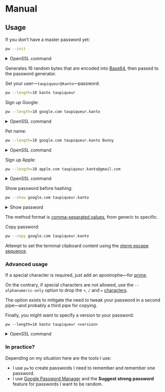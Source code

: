 # Manual

## Usage

If you don’t have a master password yet:

``` sh
pw --init
```

<details><summary>OpenSSL command</summary>

``` sh
openssl rand -base64 16 | tr -d '\n' | openssl dgst -binary -sha3-512 | openssl enc -A -base64
```

</details>

Generates 16 random bytes that are encoded into [Base64], then passed to the password generator.

[Base64]: https://en.wikipedia.org/wiki/Base64

Set your user—`taupiqueur@kanto`—password:

``` sh
pw --length=10 kanto taupiqueur
```

Sign up Google:

``` sh
pw --length=10 google.com taupiqueur.kanto
```

<details><summary>OpenSSL command</summary>

``` sh
printf 'Strong password,google.com,taupiqueur.kanto' | openssl dgst -binary -sha3-512 | openssl enc -A -base64 | head -c 10
```

</details>

Pet name:

``` sh
pw --length=10 google.com taupiqueur.kanto Bunny
```

<details><summary>OpenSSL command</summary>

``` sh
printf 'Strong password,google.com,taupiqueur.kanto,Bunny' | openssl dgst -binary -sha3-512 | openssl enc -A -base64 | head -c 10
```

</details>

Sign up Apple:

``` sh
pw --length=10 apple.com taupiqueur.kanto@gmail.com
```

<details><summary>OpenSSL command</summary>

``` sh
printf 'Strong password,apple.com,taupiqueur.kanto@gmail.com' | openssl dgst -binary -sha3-512 | openssl enc -A -base64 | head -c 10
```

</details>

Show password before hashing:

``` sh
pw --show google.com taupiqueur.kanto
```

<details><summary>Show password</summary>

```
Strong password,google.com,taupiqueur.kanto
```

</details>

The method format is [comma-separated values], from generic to specific.

[Comma-separated values]: https://en.wikipedia.org/wiki/Comma-separated_values

Copy password:

``` sh
pw --copy google.com taupiqueur.kanto
```

Attempt to set the terminal clipboard content using the [xterm escape sequence].

[xterm escape sequence]: https://xfree86.org/current/ctlseqs.html#:~:text=clipboard

### Advanced usage

If a special character is required, just add an apostrophe—for [prime].

[Prime]: <https://en.wikipedia.org/wiki/Prime_(symbol)#:~:text=Use in mathematics>

On the contrary, if special characters are not allowed, use the `--alphanumeric-only` option
to drop the `+`, `/` and `=` [characters][Base64 table].

[Base64 table]: https://en.wikipedia.org/wiki/Base64#Base64_table

The option exists to mitigate the need to tweak your password in a second pipe—and probably a third pipe for copying.

Finally, you might want to specify a version to your password:

```
pw --length=10 kanto taupiqueur <version>
```

<details><summary>OpenSSL command</summary>

``` sh
printf 'Strong password,kanto,taupiqueur,<version>' | openssl dgst -binary -sha3-512 | openssl enc -A -base64 | head -c 10
```

</details>

### In practice?

Depending on my situation here are the tools I use:

- I use `pw` to create passwords I need to remember and remember one password.
- I use [Google Password Manager] and the **Suggest strong password** feature for passwords I want to be random.

[Google Password Manager]: https://passwords.google.com
